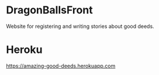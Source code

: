 # DragonBallsFront

Website for registering and writing stories about good deeds.

# Heroku

https://amazing-good-deeds.herokuapp.com
